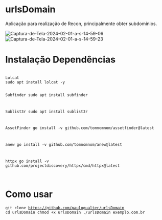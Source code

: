 # urlsDomain
Aplicação para realização de Recon, principalmente obter subdomínios. 

<img src="https://i.ibb.co/sJG8CgT/Captura-de-Tela-2024-02-01-a-s-14-59-06.png" alt="Captura-de-Tela-2024-02-01-a-s-14-59-06" border="0">
<img src="https://i.ibb.co/KwfwtgS/Captura-de-Tela-2024-02-01-a-s-14-59-23.png" alt="Captura-de-Tela-2024-02-01-a-s-14-59-23" border="0">

# Instalação Dependências
<code>
Lolcat
sudo apt install lolcat -y

Subfinder
sudo apt install subfinder

Sublist3r
sudo apt install sublist3r

AssetFinder
go install -v github.com/tomnomnom/assetfinder@latest

anew
go install -v github.com/tomnomnom/anew@latest

httpx
go install -v github.com/projectdiscovery/httpx/cmd/httpx@latest

</code>

# Como usar
<code>git clone https://github.com/paulogualter/urlsDomain
cd urlsDomain
chmod +x urlsDomain
./urlsDomain exemplo.com.br</code>

